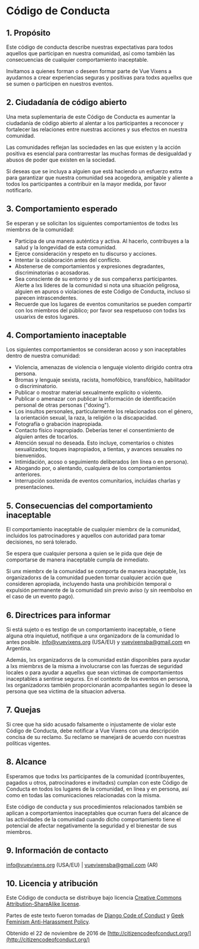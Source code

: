 # Código de Conducta

## 1. Propósito

Este código de conducta describe nuestras expectativas para todos aquellos que participan en nuestra comunidad, así como también las consecuencias de cualquier comportamiento inaceptable.

Invitamos a quienes forman o deseen formar parte de Vue Vixens a ayudarnos a crear experiencias seguras y positivas para todxs aquellxs que se sumen o participen en nuestros eventos.

## 2. Ciudadanía de código abierto

Una meta suplementaria de este Código de Conducta es aumentar la ciudadanía de código abierto al alentar a los participantes a reconocer y fortalecer las relaciones entre nuestras acciones y sus efectos en nuestra comunidad.

Las comunidades reflejan las sociedades en las que existen y la acción positiva es esencial para contrarrestar las muchas formas de desigualdad y abusos de poder que existen en la sociedad.

Si deseas que se incluya a alguien que está haciendo un esfuerzo extra para garantizar que nuestra comunidad sea acogedora, amigable y aliente a todos los participantes a contribuir en la mayor medida, por favor notificarlo.

## 3. Comportamiento esperado

Se esperan y se solicitan los siguientes comportamientos de todxs lxs miembrxs de la comunidad:

* Participa de una manera auténtica y activa. Al hacerlo, contribuyes a la salud y la longevidad de esta comunidad.
* Ejerce consideración y respeto en tu discurso y acciones.
* Intentar la colaboración antes del conflicto.
* Abstenerse de comportamientos y expresiones degradantes, discriminatorias o acosadoras.
* Sea consciente de su entorno y de sus compañerxs participantes. Alerte a lxs líderes de la comunidad si nota una situación peligrosa, alguien en apuros o violaciones de este Código de Conducta, incluso si parecen intrascendentes.
* Recuerde que los lugares de eventos comunitarios se pueden compartir con los miembros del público; por favor sea respetuoso con todxs lxs usuarixs de estos lugares.

## 4. Comportamiento inaceptable

Los siguientes comportamientos se consideran acoso y son inaceptables dentro de nuestra comunidad:

* Violencia, amenazas de violencia o lenguaje violento dirigido contra otra persona.
* Bromas y lenguaje sexista, racista, homofóbico, transfóbico, habilitador o discriminatorio.
* Publicar o mostrar material sexualmente explícito o violento.
* Publicar o amenazar con publicar la información de identificación personal de otras personas ("doxing").
* Los insultos personales, particularmente los relacionados con el género, la orientación sexual, la raza, la religión o la discapacidad.
* Fotografía o grabación inapropiada.
* Contacto físico inapropiado. Deberías tener el consentimiento de alguien antes de tocarlos.
* Atención sexual no deseada. Esto incluye, comentarios o chistes sexualizados; toques inapropiados, a tientas, y avances sexuales no bienvenidos.
* Intimidación, acoso o seguimiento deliberados (en línea o en persona).
* Abogando por, o alentando, cualquiera de los comportamientos anteriores.
* Interrupción sostenida de eventos comunitarios, incluidas charlas y presentaciones.

## 5. Consecuencias del comportamiento inaceptable

El comportamiento inaceptable de cualquier miembrx de la comunidad, incluidos los patrocinadores y aquellos con autoridad para tomar decisiones, no será tolerado.

Se espera que cualquier persona a quien se le pida que deje de comportarse de manera inaceptable cumpla de inmediato.

Si unx miembrx de la comunidad se comporta de manera inaceptable, lxs organizadorxs de la comunidad pueden tomar cualquier acción que consideren apropiada, incluyendo hasta una prohibición temporal o expulsión permanente de la comunidad sin previo aviso (y sin reembolso en el caso de un evento pago).

## 6. Directrices para informar

Si está sujeto o es testigo de un comportamiento inaceptable, o tiene alguna otra inquietud, notifique a unx organizadorx de la comunidad lo antes posible. info@vuevixens.org (USA/EU) y vuevixensba@gmail.com en Argentina.

Además, lxs organizadorxs de la comunidad están disponibles para ayudar a lxs miembrxs de la misma a involucrarse con las fuerzas de seguridad locales o para ayudar a aquellxs que sean victimas de comportamientos inaceptables a sentirse segurxs. En el contexto de los eventos en persona, lxs organizadorxs también proporcionarán acompañantes según lo desee la persona que sea victima de la situacion adversa.

## 7. Quejas

Si cree que ha sido acusado falsamente o injustamente de violar este Código de Conducta, debe notificar a Vue Vixens con una descripción concisa de su reclamo. Su reclamo se manejará de acuerdo con nuestras políticas vigentes.

## 8. Alcance

Esperamos que todxs lxs participantes de la comunidad (contribuyentes, pagados u otros, patrocinadores e invitadxs) cumplan con este Código de Conducta en todos los lugares de la comunidad, en línea y en persona, así como en todas las comunicaciones relacionadas con la misma.

Este código de conducta y sus procedimientos relacionados también se aplican a comportamientos inaceptables que ocurran fuera del alcance de las actividades de la comunidad cuando dicho comportamiento tiene el potencial de afectar negativamente la seguridad y el bienestar de sus miembros.

## 9. Información de contacto

info@vuevixens.org (USA/EU) | vuevixensba@gmail.com (AR)

## 10. Licencia y atribución

Este Código de conducta se distribuye bajo licencia [Creative Commons Attribution-ShareAlike license](http://creativecommons.org/licenses/by-sa/3.0/).

Partes de este texto fueron tomadas de [Django Code of Conduct](https://www.djangoproject.com/conduct/) y [Geek Feminism Anti-Harassment Policy](http://geekfeminism.wikia.com/wiki/Conference_anti-harassment/Policy).

Obtenido el 22 de noviembre de 2016 de [http://citizencodeofconduct.org/](http://citizencodeofconduct.org/)
